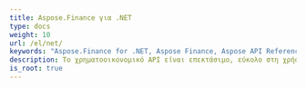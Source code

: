 ```yaml
---
title: Aspose.Finance για .NET
type: docs
weight: 10
url: /el/net/
keywords: "Aspose.Finance for .NET, Aspose Finance, Aspose API Reference."
description: Το χρηματοοικονομικό API είναι επεκτάσιμο, εύκολο στη χρήση και συμπαγές και παρέχει όλες τις κοινές λειτουργίες, ώστε οι προγραμματιστές να γράφουν λιγότερο κώδικα για να κάνουν κοινές λειτουργίες.
is_root: true
---
```

